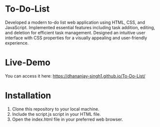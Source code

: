 # To-Do-List
Developed a modern to-do list web application using HTML, CSS, and JavaScript. Implemented essential features
including task addition, editing, and deletion for efficient task management. Designed an intuitive user interface with CSS properties for a visually appealing and user-friendly experience.

# Live-Demo
You can access it here: https://dhananjay-singh1.github.io/To-Do-List/

# Installation
1. Clone this repository to your local machine.
2. Include the script.js script in your HTML file.
3. Open the index.html file in your preferred web browser.
